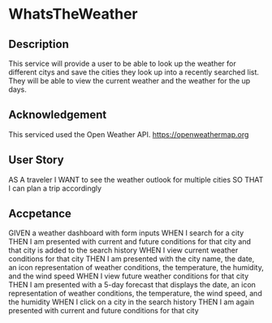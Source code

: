 # WhatsTheWeather
## Description
This service will provide a user to be able to look up the weather for different citys and save the cities they look up into a recently searched list. They will be able to view the current weather and the weather for the up days. 

## Acknowledgement
This serviced used the Open Weather API.
https://openweathermap.org

## User Story
AS A traveler
I WANT to see the weather outlook for multiple cities
SO THAT I can plan a trip accordingly

## Accpetance
GIVEN a weather dashboard with form inputs
WHEN I search for a city
THEN I am presented with current and future conditions for that city and that city is added to the search history
WHEN I view current weather conditions for that city
THEN I am presented with the city name, the date, an icon representation of weather conditions, the temperature, the humidity, and the wind speed
WHEN I view future weather conditions for that city
THEN I am presented with a 5-day forecast that displays the date, an icon representation of weather conditions, the temperature, the wind speed, and the humidity
WHEN I click on a city in the search history
THEN I am again presented with current and future conditions for that city

